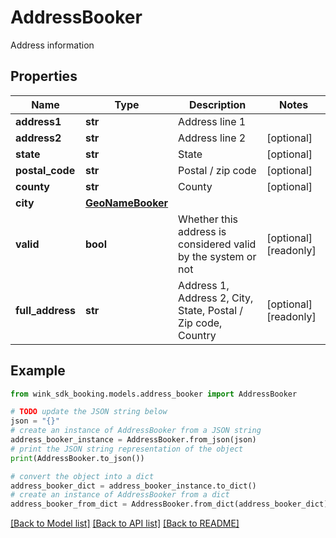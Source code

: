 # AddressBooker

Address information

## Properties

Name | Type | Description | Notes
------------ | ------------- | ------------- | -------------
**address1** | **str** | Address line 1 | 
**address2** | **str** | Address line 2 | [optional] 
**state** | **str** | State | [optional] 
**postal_code** | **str** | Postal / zip code | [optional] 
**county** | **str** | County | [optional] 
**city** | [**GeoNameBooker**](GeoNameBooker.md) |  | 
**valid** | **bool** | Whether this address is considered valid by the system or not | [optional] [readonly] 
**full_address** | **str** | Address 1, Address 2, City, State, Postal / Zip code, Country | [optional] [readonly] 

## Example

```python
from wink_sdk_booking.models.address_booker import AddressBooker

# TODO update the JSON string below
json = "{}"
# create an instance of AddressBooker from a JSON string
address_booker_instance = AddressBooker.from_json(json)
# print the JSON string representation of the object
print(AddressBooker.to_json())

# convert the object into a dict
address_booker_dict = address_booker_instance.to_dict()
# create an instance of AddressBooker from a dict
address_booker_from_dict = AddressBooker.from_dict(address_booker_dict)
```
[[Back to Model list]](../README.md#documentation-for-models) [[Back to API list]](../README.md#documentation-for-api-endpoints) [[Back to README]](../README.md)


